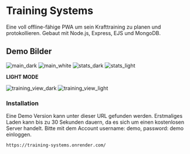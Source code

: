 # Training Systems

Eine voll offline-fähige PWA um sein Krafttraining zu planen und protokollieren.
Gebaut mit Node.js, Express, EJS und MongoDB.

## Demo Bilder
![main_dark](/demo/main_dark.jpg)
![main_white](/demo/main_white.jpg)
![stats_dark](/demo/stats_dark.jpg)
![stats_light](/demo/stats_light.jpg)

**LIGHT MODE**

![training_view_dark](/demo/main_desktop_light.jpg)
![training_view_light](/demo/main_white.jpg)

### Installation

Eine Demo Version kann unter dieser URL gefunden werden. Erstmaliges Laden kann bis zu 30 Sekunden dauern, da es sich um einen kostenlosen Server handelt. Bitte mit dem Account username: demo, password: demo einloggen.

```bash
https://training-systems.onrender.com/

